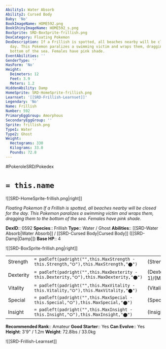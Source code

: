 ```yaml
---
Ability1: Water Absorb
Ability2: Cursed Body
Baby: 'No'
BookImageName: HOME592.png
BookShinyImageName: HOME592_s.png
BoxSprite: SRD-BoxSprite-frillish.png
DexCategory: Floating Pokemon
DexDescription: If a Frillish is spotted, all beaches nearby will be closed for the
  day. This Pokemon paralizes a swimming victim and wraps them, dragging them to the
  bottom of the sea. Females have pink shade.
EventAbilities: ''
GenderType: ''
HasForm: 'No'
Height:
  Deimeters: 12
  Feet: 3.9
  Meters: 1.2
HiddenAbility: Damp
HomeSprite: SRD-HomeSprite-frillish.png
Learnset: '[[SRD-Frillish-Learnset]]'
Legendary: 'No'
Name: Frillish
Number: 592
PrimaryEggGroup: Amorphous
SecondaryEggGroup: ''
Sprite: frillish.png
Type1: Water
Type2: Ghost
Weight:
  Hectograms: 330
  Kilograms: 33.0
  Pounds: 72.8
---
```


#PokeroleSRD/Pokedex

# `= this.name`

![[SRD-HomeSprite-frillish.png|right]]

*Floating Pokemon*
*If a Frillish is spotted, all beaches nearby will be closed for the day. This Pokemon paralizes a swimming victim and wraps them, dragging them to the bottom of the sea. Females have pink shade.*

**DexID**:: 0592
**Species**:: Frillish
**Type**:: Water / Ghost
**Abilities**:: [[SRD-Water Absorb|Water Absorb]] / [[SRD-Cursed Body|Cursed Body]] ([[SRD-Damp|Damp]])
**Base HP**:: 4

![[SRD-BoxSprite-frillish.png|right]]

|           |                                                                                        |                                          |
| --------- | -------------------------------------------------------------------------------------- | ---------------------------------------- |
| Strength  | `= padleft(padright("",this.MaxStrength - this.Strength,"⭘"),this.MaxStrength,"⬤")`    | (Strength::1)/(MaxStrength::3)   |
| Dexterity | `= padleft(padright("",this.MaxDexterity - this.Dexterity,"⭘"),this.MaxDexterity,"⬤")` | (Dexterity:: 1)/(MaxDexterity::3) |
| Vitality  | `= padleft(padright("",this.MaxVitality - this.Vitality,"⭘"),this.MaxVitality,"⬤")`    | (Vitality::2)/(MaxVitality::4)   |
| Special   | `= padleft(padright("",this.MaxSpecial - this.Special,"⭘"),this.MaxSpecial,"⬤")`       | (Special::2)/(MaxSpecial::4)     |
| Insight   | `= padleft(padright("",this.MaxInsight - this.Insight,"⭘"),this.MaxInsight,"⬤")`       | (Insight::2)/(MaxInsight::5)     |

**Recommended Rank**:: Amateur
**Good Starter**:: Yes
**Can Evolve**:: Yes
**Height**: 3'9" / 1.2m
**Weight**: 72.8lbs / 33.0kg

![[SRD-Frillish-Learnset]]